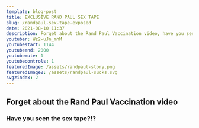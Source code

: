 ```yaml
---
template: blog-post
title: EXCLUSIVE RAND PAUL SEX TAPE
slug: /randpaul-sex-tape-exposed
date: 2021-08-10 11:37
description: Forget about the Rand Paul Vaccination video, have you seen the sex tape?
youtuber: Wz2-uJn_mhM
youtubestart: 1144
youtubeend: 2000
youtubemute: 1
youtubecontrols: 1
featuredImage: /assets/randpaul-story.png
featuredImage2: /assets/randpaul-sucks.svg
svgzindex: 2
---
```


## Forget about the Rand Paul Vaccination video

### Have you seen the sex tape?!?



